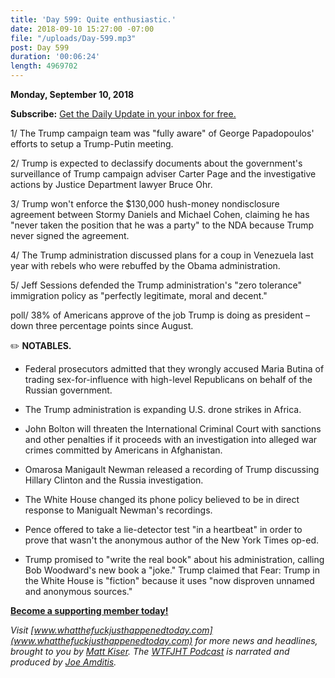```yaml
---
title: 'Day 599: Quite enthusiastic.'
date: 2018-09-10 15:27:00 -07:00
file: "/uploads/Day-599.mp3"
post: Day 599
duration: '00:06:24'
length: 4969702
---
```


**Monday, September 10, 2018**

**Subscribe:** [Get the Daily Update in your inbox for free. ](https://whatthefuckjusthappenedtoday.com/subscribe/)

1/ The Trump campaign team was "fully aware" of George Papadopoulos' efforts to setup a Trump-Putin meeting.

2/ Trump is expected to declassify documents about the government's surveillance of Trump campaign adviser Carter Page and the investigative actions by Justice Department lawyer Bruce Ohr.

3/ Trump won't enforce the $130,000 hush-money nondisclosure agreement between Stormy Daniels and Michael Cohen, claiming he has "never taken the position that he was a party" to the NDA because Trump never signed the agreement.

4/ The Trump administration discussed plans for a coup in Venezuela last year with rebels who were rebuffed by the Obama administration.

5/ Jeff Sessions defended the Trump administration's "zero tolerance" immigration policy as "perfectly legitimate, moral and decent."

poll/ 38% of Americans approve of the job Trump is doing as president – down three percentage points since August.

✏️ **NOTABLES.**

* Federal prosecutors admitted that they wrongly accused Maria Butina of trading sex-for-influence with high-level Republicans on behalf of the Russian government.

* The Trump administration is expanding U.S. drone strikes in Africa.

* John Bolton will threaten the International Criminal Court with sanctions and other penalties if it proceeds with an investigation into alleged war crimes committed by Americans in Afghanistan.

* Omarosa Manigault Newman released a recording of Trump discussing Hillary Clinton and the Russia investigation.

* The White House changed its phone policy believed to be in direct response to Manigualt Newman's recordings.

* Pence offered to take a lie-detector test "in a heartbeat" in order to prove that wasn't the anonymous author of the New York Times op-ed.

* Trump promised to "write the real book" about his administration, calling Bob Woodward's new book a "joke." Trump claimed that Fear: Trump in the White House is "fiction" because it uses "now disproven unnamed and anonymous sources."

**[Become a supporting member today!](https://whatthefuckjusthappenedtoday.com/membership/?utm_source=2017\+Donors&utm_campaign=8dccd905d9-&utm_medium=email&utm_term=0_3bd36f654c-8dccd905d9-169730397)**

*Visit [www.whatthefuckjusthappenedtoday.com](www.whatthefuckjusthappenedtoday.com) for more news and headlines, brought to you by [Matt Kiser](https://twitter.com/Matt_Kiser). The [WTFJHT Podcast](https://whatthefuckjusthappenedtoday.com/podcasts/) is narrated and produced by [Joe Amditis](https://twitter.com/jsamditis).*